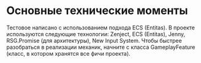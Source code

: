 # Основные технические моменты

Тестовое написано с использованием подхода ECS (Entitas).
В проекте используются следующие технологии: Zenject, ECS (Entitas), Jenny, RSG.Promise (для архитектуры), New Input System.
Чтобы быстрее разобраться в реализации механик, начните с класса GameplayFeature (класс, в котором хранятся все фичи проекта).
